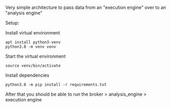 Very simple architecture to pass data from an "execution engine" over to an "analysis engine"

Setup:

Install virtual environment
```
apt install python3-venv
python3.8 -m venv venv
```
Start the virtual environment
```
source venv/bin/activate
```
Install dependencies
```
python3.8 -m pip install -r requirements.txt
```

After that you should be able to run the broker > analysis_engine > execution engine